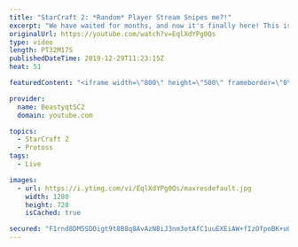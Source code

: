 ```yaml
---
title: "StarCraft 2: *Random* Player Stream Snipes me?!"
excerpt: "We have waited for months, and now it's finally here! This is the VOID RAYS to GRANDMASTER series! With the new balance changes to speedy Void Rays in the latest patch, we can now begin the series right! At this point in the series, we are introducing other units into the composition to make the games"
originalUrl: https://youtube.com/watch?v=EqlXdYPg0Qs
type: video
length: PT32M17S
publishedDateTime: 2019-12-29T11:23:15Z
heat: 51

featuredContent: "<iframe width=\"800\" height=\"500\" frameborder=\"0\" src=\"https://www.youtube.com/embed/EqlXdYPg0Qs\" allow=\"accelerometer; autoplay; encrypted-media; gyroscope; picture-in-picture\" allowfullscreen></iframe>"

provider:
  name: BeastyqtSC2
  domain: youtube.com

topics:
  - StarCraft 2
  - Protoss
tags:
  - Live

images:
  - url: https://i.ytimg.com/vi/EqlXdYPg0Qs/maxresdefault.jpg
    width: 1280
    height: 720
    isCached: true

secured: "F1rnd8DM5SDOigt9t8B8q8AvAzNBiJ3nm3otAfC1uuEXEiAW+fIzOfpoBK+u0vls0cJYJ1g1oG4oot6XSa42MAcCH81UZE3KoaacIWZfwtFvi6HdB+uXxJVjFWSKa7F5tNW6H3fcPYWZtX03p3UWijyP8KN0z4Mvtq/MUYnLFrPp5M0yib1zQoCPZjWrE0yKiWpHKs58w/I4IFaoCc+EpG6+lKuWeYym0oKW8kr7B6Zs3s9HU3iN2rLXKIpcNik6T8pD0rHI7WzaDb+YnPSGzJG4u6HfjiRuLqjptCH7kn122IVTymM9Du2H9+n6MS5Jy+Dr35ugSXC5kF40NhScNPRoiN2tLZaxYQSEaMQpy3YNb2d2i9kuVY1e/jbL0dKnkIyEI8mh2LmkTBNubmUR4cjlP0+yqJbHBtM+UmN4hIY=;tsNPlm7LWT1jKp3k4nRwQQ=="
---
```


